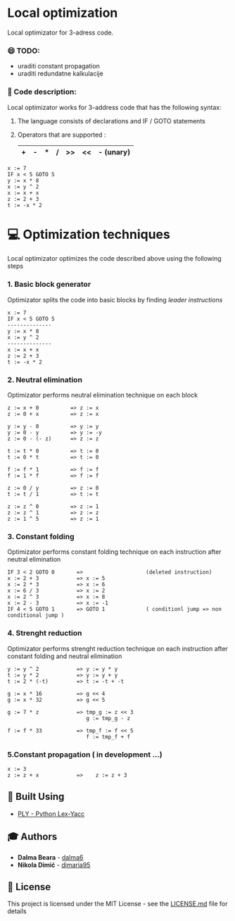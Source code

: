 # Local optimization 

Local optimizator for 3-adress code.

### :smile: TODO: 
* uraditi constant propagation
* uraditi redundatne kalkulacije

### :book: Code description:
Local optimizator works for 3-address code that has the following syntax:
1. The language consists of declarations and IF / GOTO statements
2. Operators that are supported : 

      | + | - | * | / | >> | << |- (unary)|
      |---|---|---|---|----|----|---------|

 ```
x := 7
IF x < 5 GOTO 5
y := x * 8
x := y ^ 2
x := x + x
z := 2 + 3
t := -x * 2
```

# :computer: Optimization techniques
Local optimizator optimizes the code described above using the following steps 
### 1. Basic block generator
Optimizator splits the code into basic blocks by finding _leader instructions_
```
x := 7
IF x < 5 GOTO 5
--------------
y := x * 8
x := y ^ 2
--------------
x := x + x
z := 2 + 3
t := -x * 2
```
### 2. Neutral elimination
Optimizator performs neutral elimination technique on each block
```
z := x + 0          => z := x
z := 0 + x          => z := x

y := y - 0          => y := y
y := 0 - y          => y := -y
z := 0 - (- z)      => z := z

t := t * 0          => t := 0
t := 0 * t          => t := 0

f := f * 1          => f := f
f := 1 * f          => f := f

z := 0 / y          => z := 0
t := t / 1          => t := t

z := z ^ 0          => z := 1
z := z ^ 1          => z := z
z := 1 ^ 5          => z := 1

````
###  3. Constant folding
Optimizator performs constant folding technique on each instruction after neutral elimination
```
IF 3 < 2 GOTO 0       =>                    (deleted instruction)
x := 2 + 3            => x := 5
x := 2 * 3            => x := 6
x := 6 / 3            => x := 2
x := 2 ^ 3            => x := 8
x := 2 - 3            => x := -1
IF 4 < 5 GOTO 1       => GOTO 1             ( conditionl jump => non conditional jump ) 
```

### 4. Strenght reduction
Optimizator performs strenght reduction technique on each instruction after constant folding and neutral elimination
```
y := y ^ 2            => y := y * y
t := y * 2            => y := y + y
t := 2 * (-t)         => t := -t + -t

g := x * 16           => g << 4
g := x * 32           => g << 5

g := 7 * z            => tmp_g := z << 3
                         g := tmp_g - z     

f := f * 33           => tmp_f := f << 5
                         f := tmp_f + f
```
### 5.Constant propagation ( in development ...) 
```
x := 3                
z := z + x            =>    z := z + 3

```

## :wrench: Built Using
* [PLY - Python Lex-Yacc](https://github.com/dabeaz/ply)

## :mortar_board: Authors

* **Dalma Beara** - [dalma6](https://github.com/dalma6/)
* **Nikola Dimić** -  [dimaria95](https://github.com/dimaria95/)

## :book: License

This project is licensed under the MIT License - see the [LICENSE.md](LICENSE.md) file for details
